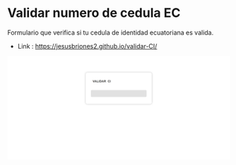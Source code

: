 # Validar numero de cedula EC
Formulario que verifica si tu cedula de identidad ecuatoriana es valida.

* Link : https://jesusbriones2.github.io/validar-CI/

![screenshot of the page](screenshot.png "screenshot")
